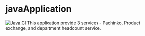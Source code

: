 # javaApplication
[![Java CI](https://github.com/HyeKyungAhn/javaApplication/actions/workflows/java_ci.yml/badge.svg)](https://github.com/HyeKyungAhn/javaApplication/actions/workflows/java_ci.yml)
This application provide 3 services - Pachinko, Product exchange, and department headcount service.
